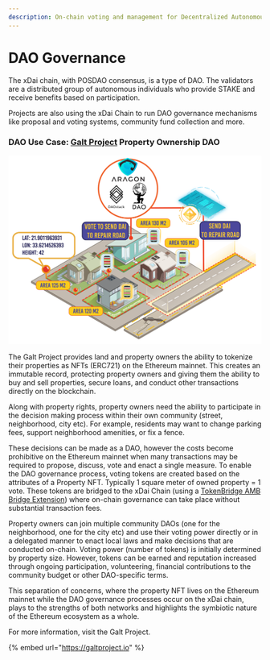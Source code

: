```yaml
---
description: On-chain voting and management for Decentralized Autonomous Organizations
---
```


# DAO Governance

The xDai chain, with POSDAO consensus, is a type of DAO. The validators are a distributed group of autonomous individuals who provide STAKE and receive benefits based on participation.

Projects are also using the xDai Chain to run DAO governance mechanisms like proposal and voting systems, community fund collection and more.

### DAO Use Case: [Galt Project](https://galtproject.io/) Property Ownership DAO

![](../../.gitbook/assets/aragon1.png)

The Galt Project provides land and property owners the ability to tokenize their properties as NFTs \(ERC721\) on the Ethereum mainnet. This creates an immutable record, protecting property owners and giving them the ability to buy and sell properties, secure loans, and conduct other transactions directly on the blockchain.

Along with property rights, property owners need the ability to participate in the decision making process within their own community \(street, neighborhood, city etc\). For example, residents may want to change parking fees, support neighborhood amenities, or fix a fence. 

These decisions can be made as a DAO, however the costs become prohibitive on the Ethereum mainnet when many transactions may be required to propose, discuss, vote and enact a single measure. To enable the DAO governance process, voting tokens are created based on the attributes of a Property NFT. Typically 1 square meter of owned property = 1 vote. These tokens are bridged to the xDai Chain \(using a [TokenBridge AMB Bridge Extension](https://docs.tokenbridge.net/amb-bridge/about-amb-bridge)\) where on-chain governance can take place without substantial transaction fees.  

Property owners can join multiple community DAOs \(one for the neighborhood, one for the city etc\) and use their voting power directly or in a delegated manner to enact local laws and make decisions that are conducted on-chain. Voting power \(number of tokens\) is initially determined by property size. However, tokens can be earned and reputation increased through ongoing participation, volunteering, financial contributions to the community budget or other DAO-specific terms.

This separation of concerns, where the property NFT lives on the Ethereum mainnet while the DAO governance processes occur on the xDai chain, plays to the strengths of both networks and highlights the symbiotic nature of the Ethereum ecosystem as a whole.

For more information, visit the Galt Project.

{% embed url="https://galtproject.io" %}




